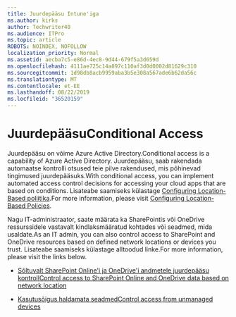 ```yaml
---
title: Juurdepääsu Intune'iga
ms.author: kirks
author: Techwriter40
ms.audience: ITPro
ms.topic: article
ROBOTS: NOINDEX, NOFOLLOW
localization_priority: Normal
ms.assetid: aecba7c5-e86d-4ec8-9d44-679f5a3d659d
ms.openlocfilehash: 4111ae725c14a897c110af3d0d0002d81629c310
ms.sourcegitcommit: 1d98db8acb9959aba3b5e308a567ade6b62da56c
ms.translationtype: MT
ms.contentlocale: et-EE
ms.lasthandoff: 08/22/2019
ms.locfileid: "36520159"
---
```

# <a name="conditional-access"></a><span data-ttu-id="c1d66-102">Juurdepääsu</span><span class="sxs-lookup"><span data-stu-id="c1d66-102">Conditional Access</span></span>

<span data-ttu-id="c1d66-103">Juurdepääsu on võime Azure Active Directory.</span><span class="sxs-lookup"><span data-stu-id="c1d66-103">Conditional access is a capability of Azure Active Directory.</span></span> <span data-ttu-id="c1d66-104">Juurdepääsu, saab rakendada automaatse kontrolli otsused teie pilve rakendused, mis põhinevad tingimused juurdepääsuks.</span><span class="sxs-lookup"><span data-stu-id="c1d66-104">With conditional access, you can implement automated access control decisions for accessing your cloud apps that are based on conditions.</span></span> <span data-ttu-id="c1d66-105">Lisateabe saamiseks külastage [Configuring Location-Based poliitika](https://docs.microsoft.com/azure/active-directory/conditional-access/overview).</span><span class="sxs-lookup"><span data-stu-id="c1d66-105">For more information, please visit [Configuring Location-Based Policies](https://docs.microsoft.com/azure/active-directory/conditional-access/overview).</span></span>

<span data-ttu-id="c1d66-106">Nagu IT-administraator, saate määrata ka SharePointis või OneDrive ressurssidele vastavalt kindlaksmääratud kohtades või seadmed, mida usaldate.</span><span class="sxs-lookup"><span data-stu-id="c1d66-106">As an IT admin, you can also control access to SharePoint and OneDrive resources based on defined network locations or devices you trust.</span></span> <span data-ttu-id="c1d66-107">Lisateabe saamiseks külastage alltoodud linke.</span><span class="sxs-lookup"><span data-stu-id="c1d66-107">For more information, please visit the links below.</span></span>

- [<span data-ttu-id="c1d66-108">Sõltuvalt SharePoint Online'i ja OneDrive'i andmetele juurdepääsu kontroll</span><span class="sxs-lookup"><span data-stu-id="c1d66-108">Control access to SharePoint Online and OneDrive data based on network location</span></span>](https://docs.microsoft.com/sharepoint/control-access-based-on-network-location)

- [<span data-ttu-id="c1d66-109">Kasutusõigus haldamata seadmed</span><span class="sxs-lookup"><span data-stu-id="c1d66-109">Control access from unmanaged devices</span></span>](https://docs.microsoft.com/sharepoint/control-access-from-unmanaged-devices)

